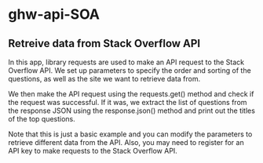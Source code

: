 # ghw-api-SOA

## Retreive data from Stack Overflow API

In this app, library requests are used to make an API request to the Stack Overflow API. We set up parameters to specify the order and sorting of the questions, as well as the site we want to retrieve data from.

We then make the API request using the requests.get() method and check if the request was successful. If it was, we extract the list of questions from the response JSON using the response.json() method and print out the titles of the top questions.

Note that this is just a basic example and you can modify the parameters to retrieve different data from the API. Also, you may need to register for an API key to make requests to the Stack Overflow API.
